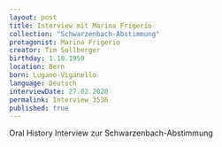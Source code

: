 ```yaml
---
layout: post
title: Interview mit Marina Frigerio
collection: "Schwarzenbach-Abstimmung"
protagonist: Marina Frigerio
creator: Tim Sollberger
birthday: 1.10.1959
location: Bern
born: Lugano-Viganello
language: Deutsch
interviewDate: 27.02.2020
permalink: Interview_3536
published: true
---
```

Oral History Interview zur Schwarzenbach-Abstimmung